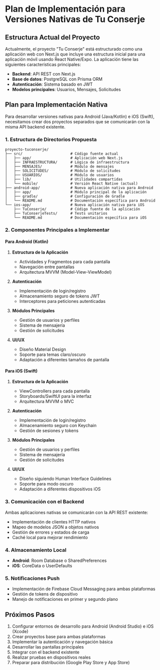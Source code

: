 # Plan de Implementación para Versiones Nativas de Tu Conserje

## Estructura Actual del Proyecto

Actualmente, el proyecto "Tu Conserje" está estructurado como una aplicación web con Next.js que incluye una estructura inicial para una aplicación móvil usando React Native/Expo. La aplicación tiene las siguientes características principales:

- **Backend**: API REST con Next.js
- **Base de datos**: PostgreSQL con Prisma ORM
- **Autenticación**: Sistema basado en JWT
- **Modelos principales**: Usuarios, Mensajes, Solicitudes

## Plan para Implementación Nativa

Para desarrollar versiones nativas para Android (Java/Kotlin) e iOS (Swift), necesitamos crear dos proyectos separados que se comunicarán con la misma API backend existente.

### 1. Estructura de Directorios Propuesta

```
proyecto-tuconserje/
├── src/                      # Código fuente actual
│   ├── app/                  # Aplicación web Next.js
│   ├── INFRAESTRUCTURA/      # Lógica de infraestructura
│   ├── MENSAJES/             # Módulo de mensajes
│   ├── SOLICITUDES/          # Módulo de solicitudes
│   ├── USUARIOS/             # Módulo de usuarios
│   ├── lib/                  # Utilidades compartidas
│   └── mobile/               # Versión React Native (actual)
├── android-app/              # Nueva aplicación nativa para Android
│   ├── app/                  # Módulo principal de la aplicación
│   ├── gradle/               # Configuración de Gradle
│   └── README.md             # Documentación específica para Android
└── ios-app/                  # Nueva aplicación nativa para iOS
    ├── TuConserje/           # Código fuente de la aplicación
    ├── TuConserjeTests/      # Tests unitarios
    └── README.md             # Documentación específica para iOS
```

### 2. Componentes Principales a Implementar

#### Para Android (Kotlin)

1. **Estructura de la Aplicación**
   - Actividades y Fragmentos para cada pantalla
   - Navegación entre pantallas
   - Arquitectura MVVM (Model-View-ViewModel)

2. **Autenticación**
   - Implementación de login/registro
   - Almacenamiento seguro de tokens JWT
   - Interceptores para peticiones autenticadas

3. **Módulos Principales**
   - Gestión de usuarios y perfiles
   - Sistema de mensajería
   - Gestión de solicitudes

4. **UI/UX**
   - Diseño Material Design
   - Soporte para temas claro/oscuro
   - Adaptación a diferentes tamaños de pantalla

#### Para iOS (Swift)

1. **Estructura de la Aplicación**
   - ViewControllers para cada pantalla
   - Storyboards/SwiftUI para la interfaz
   - Arquitectura MVVM o MVC

2. **Autenticación**
   - Implementación de login/registro
   - Almacenamiento seguro con Keychain
   - Gestión de sesiones y tokens

3. **Módulos Principales**
   - Gestión de usuarios y perfiles
   - Sistema de mensajería
   - Gestión de solicitudes

4. **UI/UX**
   - Diseño siguiendo Human Interface Guidelines
   - Soporte para modo oscuro
   - Adaptación a diferentes dispositivos iOS

### 3. Comunicación con el Backend

Ambas aplicaciones nativas se comunicarán con la API REST existente:

- Implementación de clientes HTTP nativos
- Mapeo de modelos JSON a objetos nativos
- Gestión de errores y estados de carga
- Caché local para mejorar rendimiento

### 4. Almacenamiento Local

- **Android**: Room Database o SharedPreferences
- **iOS**: CoreData o UserDefaults

### 5. Notificaciones Push

- Implementación de Firebase Cloud Messaging para ambas plataformas
- Gestión de tokens de dispositivo
- Manejo de notificaciones en primer y segundo plano

## Próximos Pasos

1. Configurar entornos de desarrollo para Android (Android Studio) e iOS (Xcode)
2. Crear proyectos base para ambas plataformas
3. Implementar la autenticación y navegación básica
4. Desarrollar las pantallas principales
5. Integrar con el backend existente
6. Realizar pruebas en dispositivos reales
7. Preparar para distribución (Google Play Store y App Store)
